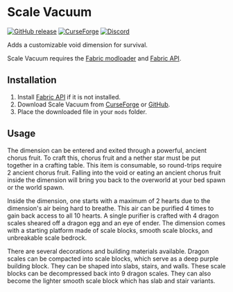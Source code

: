 # Scale Vacuum

[![GitHub release](https://img.shields.io/github/release/haykam821/Scale-Vacuum.svg?style=popout&label=github)](https://github.com/haykam821/Scale-Vacuum/releases/latest)
[![CurseForge](https://img.shields.io/static/v1?style=popout&label=curseforge&message=project&color=6441A4)](https://www.curseforge.com/minecraft/mc-mods/scale-vacuum)
[![Discord](https://img.shields.io/static/v1?style=popout&label=chat&message=discord&color=7289DA)](https://discord.gg/eXcffmW)

Adds a customizable void dimension for survival.

Scale Vacuum requires the [Fabric modloader](https://fabricmc.net/use/) and [Fabric API](https://www.curseforge.com/minecraft/mc-mods/fabric-api).

## Installation

1. Install [Fabric API](https://www.curseforge.com/minecraft/mc-mods/fabric-api) if it is not installed.
2. Download Scale Vacuum from [CurseForge](https://www.curseforge.com/minecraft/mc-mods/scale-vacuum/files) or [GitHub](https://github.com/haykam821/Scale-Vacuum/releases).
3. Place the downloaded file in your `mods` folder.

## Usage

The dimension can be entered and exited through a powerful, ancient chorus fruit. To craft this, chorus fruit and a nether star must be put together in a crafting table. This item is consumable, so round-trips require 2 ancient chorus fruit.  Falling into the void or eating an ancient chorus fruit inside the dimension will bring you back to the overworld at your bed spawn or the world spawn.

Inside the dimension, one starts with a maximum of 2 hearts due to the dimension's air being hard to breathe. This air can be purified 4 times to gain back access to all 10 hearts. A single purifier is crafted with 4 dragon scales sheared off a dragon egg and an eye of ender. The dimension comes with a starting platform made of scale blocks, smooth scale blocks, and unbreakable scale bedrock.

There are several decorations and building materials available. Dragon scales can be compacted into scale blocks, which serve as a deep purple building block. They can be shaped into slabs, stairs, and walls. These scale blocks can be decompressed back into 9 dragon scales. They can also become the lighter smooth scale block which has slab and stair variants.

